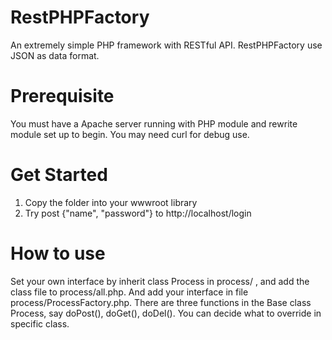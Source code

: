 RestPHPFactory
==============

An extremely simple PHP framework with RESTful API. RestPHPFactory use JSON as data format.

# Prerequisite
You must have a Apache server running with PHP module and rewrite module set up to begin.
You may need curl for debug use.

# Get Started
1. Copy the folder into your wwwroot library
2. Try post {"name", "password"} to http://localhost/login

# How to use
Set your own interface by inherit class Process in process/ , and add the class file to process/all.php. And add your interface in file process/ProcessFactory.php.
There are three functions in the Base class Process, say doPost(), doGet(), doDel(). You can decide what to override in specific class.

